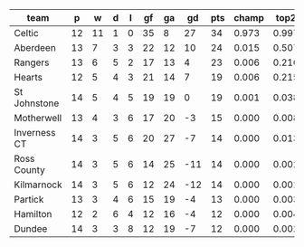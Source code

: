 |     team     | p  | w  | d | l | gf | ga | gd  | pts | champ | top2  | top3  | top4  |  5-7  | bot4  | bot3  | bot2  |
|--------------|----|----|---|---|----|----|-----|-----|-------|-------|-------|-------|-------|-------|-------|-------|
| Celtic       | 12 | 11 | 1 | 0 | 35 |  8 |  27 |  34 | 0.973 | 0.997 | 1.000 | 1.000 | 0.000 | 0.000 | 0.000 | 0.000|
| Aberdeen     | 13 |  7 | 3 | 3 | 22 | 12 |  10 |  24 | 0.015 | 0.507 | 0.763 | 0.885 | 0.103 | 0.005 | 0.002 | 0.001|
| Rangers      | 13 |  6 | 5 | 2 | 17 | 13 |   4 |  23 | 0.006 | 0.210 | 0.464 | 0.692 | 0.258 | 0.025 | 0.012 | 0.004|
| Hearts       | 12 |  5 | 4 | 3 | 21 | 14 |   7 |  19 | 0.006 | 0.215 | 0.480 | 0.695 | 0.251 | 0.029 | 0.015 | 0.007|
| St Johnstone | 14 |  5 | 4 | 5 | 19 | 19 |   0 |  19 | 0.001 | 0.038 | 0.134 | 0.281 | 0.465 | 0.160 | 0.093 | 0.047|
| Motherwell   | 13 |  4 | 3 | 6 | 17 | 20 |  -3 |  15 | 0.000 | 0.008 | 0.033 | 0.085 | 0.343 | 0.444 | 0.318 | 0.194|
| Inverness CT | 14 |  3 | 5 | 6 | 20 | 27 |  -7 |  14 | 0.000 | 0.013 | 0.057 | 0.137 | 0.412 | 0.325 | 0.210 | 0.121|
| Ross County  | 14 |  3 | 5 | 6 | 14 | 25 | -11 |  14 | 0.000 | 0.002 | 0.011 | 0.040 | 0.231 | 0.606 | 0.467 | 0.322|
| Kilmarnock   | 14 |  3 | 5 | 6 | 12 | 24 | -12 |  14 | 0.000 | 0.001 | 0.007 | 0.026 | 0.175 | 0.698 | 0.577 | 0.416|
| Partick      | 13 |  3 | 4 | 6 | 15 | 19 |  -4 |  13 | 0.000 | 0.003 | 0.018 | 0.052 | 0.263 | 0.564 | 0.427 | 0.287|
| Hamilton     | 12 |  2 | 6 | 4 | 12 | 16 |  -4 |  12 | 0.000 | 0.004 | 0.021 | 0.063 | 0.266 | 0.546 | 0.413 | 0.276|
| Dundee       | 14 |  3 | 3 | 8 | 12 | 19 |  -7 |  12 | 0.000 | 0.002 | 0.013 | 0.042 | 0.234 | 0.600 | 0.466 | 0.324|
